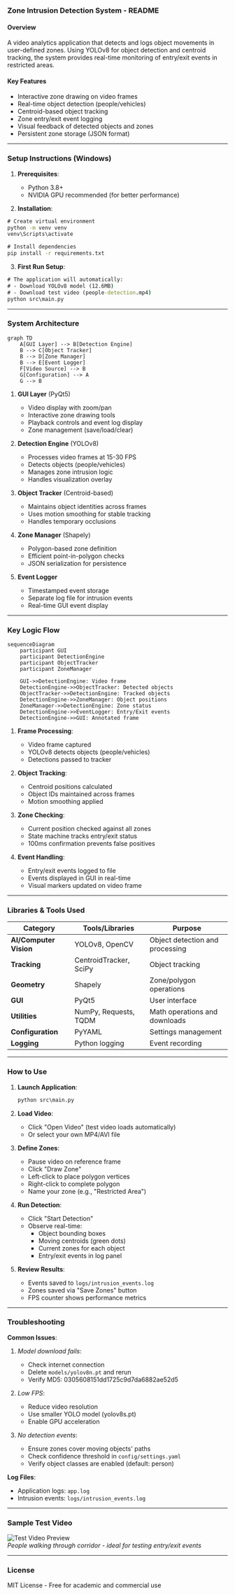 ### Zone Intrusion Detection System - README

#### Overview
A video analytics application that detects and logs object movements in user-defined zones. Using YOLOv8 for object detection and centroid tracking, the system provides real-time monitoring of entry/exit events in restricted areas.

#### Key Features
- Interactive zone drawing on video frames
- Real-time object detection (people/vehicles)
- Centroid-based object tracking
- Zone entry/exit event logging
- Visual feedback of detected objects and zones
- Persistent zone storage (JSON format)

---

### Setup Instructions (Windows)

1. **Prerequisites**:
   - Python 3.8+
   - NVIDIA GPU recommended (for better performance)

2. **Installation**:
```cmd
# Create virtual environment
python -m venv venv
venv\Scripts\activate

# Install dependencies
pip install -r requirements.txt
```

3. **First Run Setup**:
```cmd
# The application will automatically:
# - Download YOLOv8 model (12.6MB)
# - Download test video (people-detection.mp4)
python src\main.py
```

---

### System Architecture

```mermaid
graph TD
    A[GUI Layer] --> B[Detection Engine]
    B --> C[Object Tracker]
    B --> D[Zone Manager]
    B --> E[Event Logger]
    F[Video Source] --> B
    G[Configuration] --> A
    G --> B
```

1. **GUI Layer** (PyQt5)
   - Video display with zoom/pan
   - Interactive zone drawing tools
   - Playback controls and event log display
   - Zone management (save/load/clear)

2. **Detection Engine** (YOLOv8)
   - Processes video frames at 15-30 FPS
   - Detects objects (people/vehicles)
   - Manages zone intrusion logic
   - Handles visualization overlay

3. **Object Tracker** (Centroid-based)
   - Maintains object identities across frames
   - Uses motion smoothing for stable tracking
   - Handles temporary occlusions

4. **Zone Manager** (Shapely)
   - Polygon-based zone definition
   - Efficient point-in-polygon checks
   - JSON serialization for persistence

5. **Event Logger**
   - Timestamped event storage
   - Separate log file for intrusion events
   - Real-time GUI event display

---

### Key Logic Flow

```mermaid
sequenceDiagram
    participant GUI
    participant DetectionEngine
    participant ObjectTracker
    participant ZoneManager
    
    GUI->>DetectionEngine: Video frame
    DetectionEngine->>ObjectTracker: Detected objects
    ObjectTracker->>DetectionEngine: Tracked objects
    DetectionEngine->>ZoneManager: Object positions
    ZoneManager->>DetectionEngine: Zone status
    DetectionEngine->>EventLogger: Entry/Exit events
    DetectionEngine->>GUI: Annotated frame
```

1. **Frame Processing**:
   - Video frame captured
   - YOLOv8 detects objects (people/vehicles)
   - Detections passed to tracker

2. **Object Tracking**:
   - Centroid positions calculated
   - Object IDs maintained across frames
   - Motion smoothing applied

3. **Zone Checking**:
   - Current position checked against all zones
   - State machine tracks entry/exit status
   - 100ms confirmation prevents false positives

4. **Event Handling**:
   - Entry/exit events logged to file
   - Events displayed in GUI in real-time
   - Visual markers updated on video frame

---

### Libraries & Tools Used

| Category          | Tools/Libraries              | Purpose                          |
|-------------------|------------------------------|----------------------------------|
| **AI/Computer Vision** | YOLOv8, OpenCV             | Object detection and processing  |
| **Tracking**      | CentroidTracker, SciPy      | Object tracking                  |
| **Geometry**      | Shapely                     | Zone/polygon operations          |
| **GUI**           | PyQt5                       | User interface                   |
| **Utilities**     | NumPy, Requests, TQDM       | Math operations and downloads    |
| **Configuration** | PyYAML                      | Settings management              |
| **Logging**       | Python logging              | Event recording                  |

---

### How to Use

1. **Launch Application**:
   ```cmd
   python src\main.py
   ```

2. **Load Video**:
   - Click "Open Video" (test video loads automatically)
   - Or select your own MP4/AVI file

3. **Define Zones**:
   - Pause video on reference frame
   - Click "Draw Zone"
   - Left-click to place polygon vertices
   - Right-click to complete polygon
   - Name your zone (e.g., "Restricted Area")

4. **Run Detection**:
   - Click "Start Detection"
   - Observe real-time:
     - Object bounding boxes
     - Moving centroids (green dots)
     - Current zones for each object
     - Entry/exit events in log panel

5. **Review Results**:
   - Events saved to `logs/intrusion_events.log`
   - Zones saved via "Save Zones" button
   - FPS counter shows performance metrics

---

### Troubleshooting

**Common Issues**:
1. *Model download fails*:
   - Check internet connection
   - Delete `models/yolov8n.pt` and rerun
   - Verify MD5: 0305608151dd1725c9d7da6882ae52d5

2. *Low FPS*:
   - Reduce video resolution
   - Use smaller YOLO model (yolov8s.pt)
   - Enable GPU acceleration

3. *No detection events*:
   - Ensure zones cover moving objects' paths
   - Check confidence threshold in `config/settings.yaml`
   - Verify object classes are enabled (default: person)

**Log Files**:
- Application logs: `app.log`
- Intrusion events: `logs/intrusion_events.log`

---

### Sample Test Video
![Test Video Preview](https://raw.githubusercontent.com/intel-iot-devkit/sample-videos/master/people-detection.gif)  
*People walking through corridor - ideal for testing entry/exit events*

---

### License
MIT License - Free for academic and commercial use
